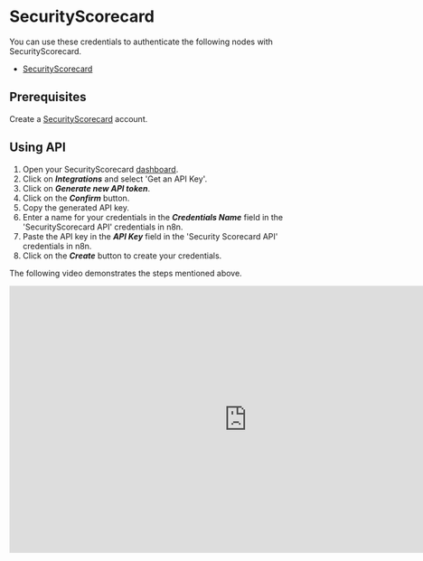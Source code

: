 # SecurityScorecard

You can use these credentials to authenticate the following nodes with SecurityScorecard.

- [SecurityScorecard](/integrations/builtin/app-nodes/n8n-nodes-base.securityScorecard/)


## Prerequisites

Create a [SecurityScorecard](https://securityscorecard.com/) account.

## Using API

1. Open your SecurityScorecard [dashboard](https://platform.securityscorecard.io/#/home).
2. Click on ***Integrations*** and select 'Get an API Key'.
3. Click on ***Generate new API token***.
4. Click on the ***Confirm*** button.
5. Copy the generated API key.
6. Enter a name for your credentials in the ***Credentials Name*** field in the 'SecurityScorecard API' credentials in n8n.
7. Paste the API key in the ***API Key*** field in the 'Security Scorecard API' credentials in n8n.
8. Click on the ***Create*** button to create your credentials.

The following video demonstrates the steps mentioned above.

<div class="video-container">
<iframe width="840" height="472.5" src="https://www.youtube.com/embed/0g1YLkNBfnM" frameborder="0" allow="accelerometer; autoplay; clipboard-write; encrypted-media; gyroscope; picture-in-picture" allowfullscreen></iframe>
</div>
